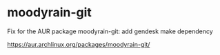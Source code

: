 # moodyrain-git

Fix for the AUR package moodyrain-git: add gendesk make dependency

https://aur.archlinux.org/packages/moodyrain-git/
